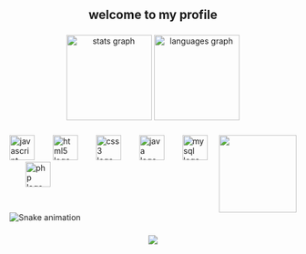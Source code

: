 <h2 align="center">welcome to my profile</h2>

###

<div align="center">
  <img src="https://github-readme-stats.vercel.app/api?username=MDellaCS&hide_title=false&hide_rank=false&show_icons=true&include_all_commits=true&count_private=true&disable_animations=false&theme=dracula&locale=en&hide_border=false" height="150" alt="stats graph"  />
  <img src="https://github-readme-stats.vercel.app/api/top-langs?username=MDellaCS&locale=en&hide_title=false&layout=compact&card_width=320&langs_count=5&theme=dracula&hide_border=false" height="150" alt="languages graph"  />
</div>

###

<img align="right" height="136" src="https://i.gifer.com/Ir4.gif"/>

###

<div align="left">
  <img src="https://cdn.jsdelivr.net/gh/devicons/devicon/icons/javascript/javascript-original.svg" height="44" alt="javascript logo"  />
  <img width="24" />
  <img src="https://cdn.jsdelivr.net/gh/devicons/devicon/icons/html5/html5-original.svg" height="44" alt="html5 logo"  />
  <img width="24" />
  <img src="https://cdn.jsdelivr.net/gh/devicons/devicon/icons/css3/css3-original.svg" height="44" alt="css3 logo"  />
  <img width="24" />
  <img src="https://cdn.jsdelivr.net/gh/devicons/devicon/icons/java/java-original.svg" height="44" alt="java logo"  />
  <img width="24" />
  <img src="https://cdn.jsdelivr.net/gh/devicons/devicon/icons/mysql/mysql-original.svg" height="44" alt="mysql logo"  />
  <img width="24" />
  <img src="https://cdn.jsdelivr.net/gh/devicons/devicon/icons/php/php-original.svg" height="44" alt="php logo"  />
</div>

###

<br clear="both">

<img src="https://raw.githubusercontent.com/MDellaCS/MDellaCS/output/snake.svg" alt="Snake animation" />

###

<div align="center">
  <img src="https://profile-counter.glitch.me/MDellaCS/count.svg?"  />
</div>

###
